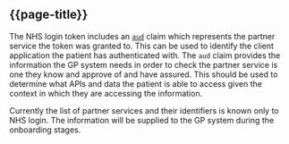 ## {{page-title}}

The NHS login token includes an [`aud`](https://nhsconnect.github.io/nhslogin/scopes-and-claims/) claim which represents the partner service the token was granted to. This can be used to identify the client application the patient has authenticated with.
The `aud` claim provides the information the GP system needs in order to check the partner service is one they know and approve of and have assured. This should be used to determine what APIs and data the patient is able to access given the context in which they are accessing the information.
 
Currently the list of partner services and their identifiers is known only to NHS login. The information will be supplied to the GP system during the onboarding stages.